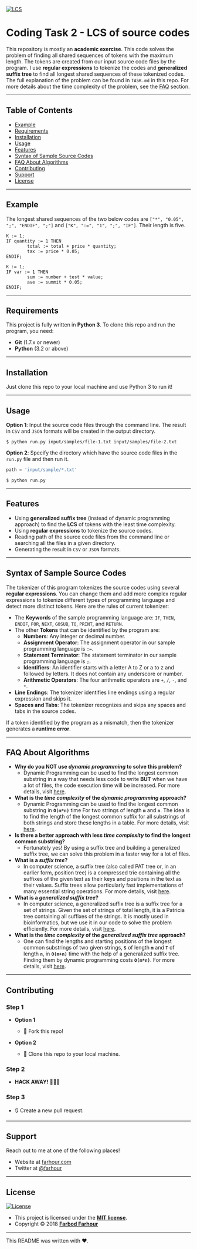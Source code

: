 <a href="https://farhour.com"><img src="https://farhour.com/img/github/LCS-of-source-codes.gif" title="LCS" alt="LCS"></a>

# Coding Task 2 - LCS of source codes

This repository is mostly an **academic exercise**. This code solves the problem of finding all shared sequences of tokens with the maximum length. The tokens are created from our input source code files by the program. I use **regular expressions** to tokenize the codes and **generalized suffix tree** to find all longest shared sequences of these tokenized codes. The full explanation of the problem can be found in `TASK.md` in this repo. For more details about the time complexity of the problem, see the [FAQ](#faq-about-algorithms) section.

---

## Table of Contents

- [Example](#example)
- [Requirements](#requirements)
- [Installation](#installation)
- [Usage](#usage)
- [Features](#features)
- [Syntax of Sample Source Codes](#syntax-of-sample-source-codes)
- [FAQ About Algorithms](#faq-about-algorithms)
- [Contributing](#contributing)
- [Support](#support)
- [License](#license)

---

## Example

The longest shared sequences of the two below codes are `["*", "0.05", ";", "ENDIF", ";"]` and `["K", ":=", "1", ";", "IF"]`. Their length is five.

```qbasic
K := 1;
IF quantity := 1 THEN
        total := total + price * quantity;
        tax := price * 0.05;
ENDIF;
```
```qbasic
K := 1;
IF var := 1 THEN
        sum := number + test * value;
        ave := summit * 0.05;
ENDIF;
```

---

## Requirements

This project is fully written in **Python 3**. To clone this repo and run the program, you need:
* **Git** (1.7.x or newer)
* **Python** (3.2 or above)

---

## Installation

Just clone this repo to your local machine and use Python 3 to run it!

---

## Usage

**Option 1**: Input the source code files through the command line. The result in `CSV` and `JSON` formats will be created in the output directory.
```shell
$ python run.py input/samples/file-1.txt input/samples/file-2.txt
```
**Option 2**: Specify the directory which have the source code files in the `run.py` file and then run it.
```python
path = 'input/sample/*.txt'
```
```shell
$ python run.py
```

---

## Features

- Using **generalized suffix tree** (instead of dynamic programming approach) to find the **LCS** of tokens with the least time complexity.
- Using **regular expressions** to tokenize the source codes.
- Reading path of the source code files from the command line or searching all the files in a given directory.
- Generating the result in `CSV` or `JSON` formats.

---

## Syntax of Sample Source Codes

The tokenizer of this program tokenizes the source codes using several **regular expressions**. You can change them and add more complex regular expressions to tokenize different types of programming language and detect more distinct tokens. Here are the rules of current tokenizer:
- The **Keywords** of the sample programming language are: `IF`, `THEN`, `ENDIF`, `FOR`, `NEXT`, `GOSUB`, `TO`, `PRINT`, and `RETURN`.
- The other **Tokens** that can be identified by the program are:
  - **Numbers**: Any integer or decimal number.
  - **Assignment Operator**: The assignment operator in our sample programming language is `:=`.
  - **Statement Terminator**: The statement terminator in our sample programming language is `;`.
  - **Identifiers**: An identifier starts with a letter A to Z or a to z and followed by letters. It does not contain any underscore or number.
  - **Arithmetic Operators**: The four arithmetic operators are `+`, `/`, `-`, and `*`.
- **Line Endings**: The tokenizer identifies line endings using a regular expression and skips it.
- **Spaces and Tabs**: The tokenizer recognizes and skips any spaces and tabs in the source codes.

If a token identified by the program as a mismatch, then the tokenizer generates a **runtime error**.

---

## FAQ About Algorithms

- **Why do you NOT use *dynamic programming* to solve this problem?**
    - Dynamic Programming can be used to find the longest common substring in a way that needs less code to write **BUT** when we have a lot of files, the code execution time will be increased. For more details, visit [here]().
- **What is the *time complexity* of the *dynamic programming* approach?**
    - Dynamic Programming can be used to find the longest common substring in **`O(m*n)`** time For two strings of length **`m`** and **`n`**. The idea is to find the length of the longest common suffix for all substrings of both strings and store these lengths in a table. For more details, visit [here](https://www.geeksforgeeks.org/longest-common-substring-dp-29/).
- **Is there a better approach with less *time complexity* to find the longest common substring?**
    - Fortunately yes! By using a suffix tree and building a generalized suffix tree, we can solve this problem in a faster way for a lot of files.
- **What is a *suffix tree*?**
    - In computer science, a suffix tree (also called PAT tree or, in an earlier form, position tree) is a compressed trie containing all the suffixes of the given text as their keys and positions in the text as their values. Suffix trees allow particularly fast implementations of many essential string operations. For more details, visit [here](https://en.wikipedia.org/wiki/Suffix_tree).
- **What is a *generalized suffix tree*?**
    - In computer science, a generalized suffix tree is a suffix tree for a set of strings. Given the set of strings of total length, it is a Patricia tree containing all suffixes of the strings. It is mostly used in bioinformatics, but we use it in our code to solve the problem efficiently. For more details, visit [here](https://en.wikipedia.org/wiki/Generalized_suffix_tree).
- **What is the *time complexity* of the *generalized suffix tree* approach?**
    - One can find the lengths and starting positions of the longest common substrings of two given strings, **`S`** of length **`m`** and **`T`** of length **`n`**, in **`O(m+n)`** time with the help of a generalized suffix tree. Finding them by dynamic programming costs **`O(m*n)`**. For more details, visit [here](https://www.geeksforgeeks.org/suffix-tree-application-5-longest-common-substring-2/).

---

## Contributing

### Step 1

- **Option 1**
    - 🍴 Fork this repo!

- **Option 2**
    - 👯 Clone this repo to your local machine.

### Step 2

- **HACK AWAY!** 🔨🔨🔨

### Step 3

- 🔃 Create a new pull request.

---

## Support

Reach out to me at one of the following places!

- Website at <a href="https://farhour.com" target="_blank">farhour.com</a>
- Twitter at <a href="http://twitter.com/farhour" target="_blank">@farhour</a>

---

## License

[![License](http://img.shields.io/:license-mit-blue.svg?style=flat-square)](http://badges.mit-license.org)

- This project is licensed under the **[MIT license](http://opensource.org/licenses/mit-license.php)**.
- Copyright © 2018 <a href="https://farhour.com" target="_blank">**Farbod Farhour**</a>

---

This README was written with ❤️.
